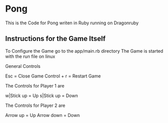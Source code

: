 # Pong
This is the Code for Pong writen in Ruby running on Dragonruby

## Instructions for the Game Itself

To Configure the Game go to the app/main.rb directory
The Game is started with the run file on linux

General Controls

Esc         = Close   Game
Control + r = Restart Game

The Controls for Player 1 are

w|Stick up = Up
s|Stick up = Down

The Controls for Player 2 are

Arrow up   = Up
Arrow down = Down